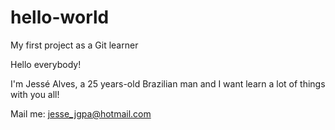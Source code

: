 # hello-world
My first project as a Git learner

Hello everybody!

I'm Jessé Alves, a 25 years-old Brazilian man and I want learn a lot of things with you all!

Mail me:
jesse_jgpa@hotmail.com
